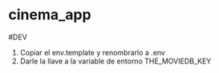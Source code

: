 # cinema_app

#DEV
1. Copiar el env.template y renombrarlo a .env
2. Darle la llave a la variable de entorno THE_MOVIEDB_KEY

